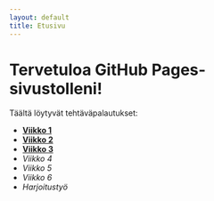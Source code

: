 ```yaml
---
layout: default
title: Etusivu
---
```


# Tervetuloa GitHub Pages-sivustolleni!
Täältä löytyvät tehtäväpalautukset:
- **[Viikko 1](./vko1/index.html)**
- **[Viikko 2](vko2.md)**
- **[Viikko 3](./vko3/index.html)**
- *Viikko 4*
- *Viikko 5*
- *Viikko 6*
- *Harjoitustyö*
